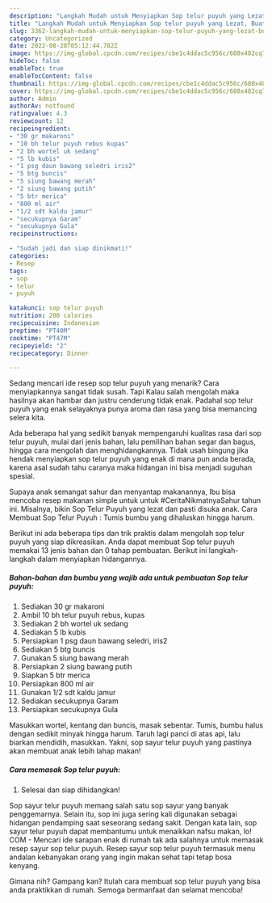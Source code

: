 ```yaml
---
description: "Langkah Mudah untuk Menyiapkan Sop telur puyuh yang Lezat, Buat Buka Puasa Lezat Sekali"
title: "Langkah Mudah untuk Menyiapkan Sop telur puyuh yang Lezat, Buat Buka Puasa Lezat Sekali"
slug: 3362-langkah-mudah-untuk-menyiapkan-sop-telur-puyuh-yang-lezat-buat-buka-puasa-lezat-sekali
category: Uncategorized
date: 2022-08-28T05:12:44.782Z
image: https://img-global.cpcdn.com/recipes/cbe1c4ddac5c956c/680x482cq70/sop-telur-puyuh-foto-resep-utama.jpg
hideToc: false
enableToc: true
enableTocContent: false
thumbnail: https://img-global.cpcdn.com/recipes/cbe1c4ddac5c956c/680x482cq70/sop-telur-puyuh-foto-resep-utama.jpg
cover: https://img-global.cpcdn.com/recipes/cbe1c4ddac5c956c/680x482cq70/sop-telur-puyuh-foto-resep-utama.jpg
author: Admin
authorAv: notfound
ratingvalue: 4.3
reviewcount: 12
recipeingredient:
- "30 gr makaroni"
- "10 bh telur puyuh rebus kupas"
- "2 bh wortel uk sedang"
- "5 lb kubis"
- "1 psg daun bawang seledri iris2"
- "5 btg buncis"
- "5 siung bawang merah"
- "2 siung bawang putih"
- "5 btr merica"
- "800 ml air"
- "1/2 sdt kaldu jamur"
- "secukupnya Garam"
- "secukupnya Gula"
recipeinstructions:

- "Sudah jadi dan siap dinikmati!"
categories:
- Resep
tags:
- sop
- telur
- puyuh

katakunci: sop telur puyuh 
nutrition: 200 calories
recipecuisine: Indonesian
preptime: "PT40M"
cooktime: "PT47M"
recipeyield: "2"
recipecategory: Dinner

---
```



Sedang mencari ide resep sop telur puyuh yang menarik? Cara menyiapkannya sangat tidak susah. Tapi Kalau salah mengolah maka hasilnya akan hambar dan justru cenderung tidak enak. Padahal sop telur puyuh yang enak selayaknya punya aroma dan rasa yang bisa memancing selera kita.


Ada beberapa hal yang sedikit banyak mempengaruhi kualitas rasa dari sop telur puyuh, mulai dari jenis bahan, lalu pemilihan bahan segar dan bagus, hingga cara mengolah dan menghidangkannya. Tidak usah bingung jika hendak menyiapkan sop telur puyuh yang enak di mana pun anda berada, karena asal sudah tahu caranya maka hidangan ini bisa menjadi suguhan spesial.

Supaya anak semangat sahur dan menyantap makanannya, Ibu bisa mencoba resep makanan simple untuk untuk #CeritaNikmatnyaSahur tahun ini. Misalnya, bikin Sop Telur Puyuh yang lezat dan pasti disuka anak. Cara Membuat Sop Telur Puyuh : Tumis bumbu yang dihaluskan hingga harum.


Berikut ini ada beberapa tips dan trik praktis dalam mengolah sop telur puyuh yang siap dikreasikan. Anda dapat membuat Sop telur puyuh memakai 13 jenis bahan dan 0 tahap pembuatan. Berikut ini langkah-langkah dalam menyiapkan hidangannya.

<!--inarticleads1-->

##### Bahan-bahan dan bumbu yang wajib ada untuk pembuatan Sop telur puyuh:

1. Sediakan 30 gr makaroni
1. Ambil 10 bh telur puyuh rebus, kupas
1. Sediakan 2 bh wortel uk sedang
1. Sediakan 5 lb kubis
1. Persiapkan 1 psg daun bawang seledri, iris2
1. Sediakan 5 btg buncis
1. Gunakan 5 siung bawang merah
1. Persiapkan 2 siung bawang putih
1. Siapkan 5 btr merica
1. Persiapkan 800 ml air
1. Gunakan 1/2 sdt kaldu jamur
1. Sediakan secukupnya Garam
1. Persiapkan secukupnya Gula


Masukkan wortel, kentang dan buncis, masak sebentar. Tumis, bumbu halus dengan sedikit minyak hingga harum. Taruh lagi panci di atas api, lalu biarkan mendidih, masukkan. Yakni, sop sayur telur puyuh yang pastinya akan membuat anak lebih lahap makan! 

<!--inarticleads2-->

##### Cara memasak Sop telur puyuh:


1. Selesai dan siap dihidangkan!

Sop sayur telur puyuh memang salah satu sop sayur yang banyak penggemarnya. Selain itu, sop ini juga sering kali digunakan sebagai hidangan pendamping saat seseorang sedang sakit. Dengan kata lain, sop sayur telur puyuh dapat membantumu untuk menaikkan nafsu makan, lo! COM - Mencari ide sarapan enak di rumah tak ada salahnya untuk memasak resep sayur sop telur puyuh. Resep sayur sop telur puyuh termasuk menu andalan kebanyakan orang yang ingin makan sehat tapi tetap bosa kenyang. 

Gimana nih? Gampang kan? Itulah cara membuat sop telur puyuh yang bisa anda praktikkan di rumah. Semoga bermanfaat dan selamat mencoba!
